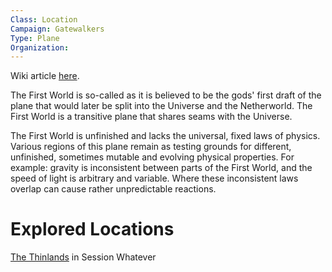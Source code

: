 ```yaml
---
Class: Location
Campaign: Gatewalkers
Type: Plane
Organization:
---
```

Wiki article [here](https://pathfinderwiki.com/wiki/First_World).

The First World is so-called as it is believed to be the gods' first draft of the plane that would later be split into the Universe and the Netherworld. The First World is a transitive plane that shares seams with the Universe.

The First World is unfinished and lacks the universal, fixed laws of physics. Various regions of this plane remain as testing grounds for different, unfinished, sometimes mutable and evolving physical properties. For example: gravity is inconsistent between parts of the First World, and the speed of light is arbitrary and variable. Where these inconsistent laws overlap can cause rather unpredictable reactions.

# Explored Locations
[The Thinlands](<https://pathfinderwiki.com/wiki/Thinlands_(First_World)>) in Session Whatever
